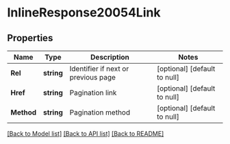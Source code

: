 # InlineResponse20054Link

## Properties
Name | Type | Description | Notes
------------ | ------------- | ------------- | -------------
**Rel** | **string** | Identifier if next or previous page | [optional] [default to null]
**Href** | **string** | Pagination link | [optional] [default to null]
**Method** | **string** | Pagination method | [optional] [default to null]

[[Back to Model list]](../README.md#documentation-for-models) [[Back to API list]](../README.md#documentation-for-api-endpoints) [[Back to README]](../README.md)

